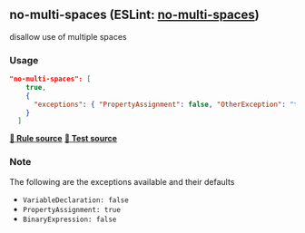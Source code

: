 <!-- Start:AutoDoc:: Modify `src/readme/rules.ts` and run `gulp readme` to update block -->
## no-multi-spaces (ESLint: [no-multi-spaces](http://eslint.org/docs/rules/no-multi-spaces))

disallow use of multiple spaces

### Usage

```json
"no-multi-spaces": [
    true,
    {
      "exceptions": { "PropertyAssignment": false, "OtherException": "true|false" }
    }
  ]
```
**[:straight_ruler: Rule source](https://github.com/buzinas/tslint-eslint-rules/blob/master/src/rules/noMultiSpacesRule.ts)**
**[:blue_book: Test source](https://github.com/buzinas/tslint-eslint-rules/blob/master/src/test/rules/noMultiSpacesRuleTests.ts)**

<!-- End:AutoDoc -->

### Note

The following are the exceptions available and their defaults

- `VariableDeclaration: false`
- `PropertyAssignment: true`
- `BinaryExpression: false`
